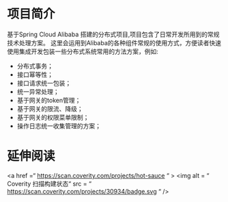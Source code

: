 # 项目简介

基于Spring Cloud Alibaba 搭建的分布式项目,项目包含了日常开发所用到的常规技术处理方案。
这里会运用到Alibaba的各种组件常规的使用方式，方便读者快速使用集成开发包装一些分布式系统常用的方法方案，例如:

- 分布式事务；
- 接口幂等性；
- 接口请求统一包装；
- 统一异常处理；
- 基于网关的token管理；
- 基于网关的限流、降级；
- 基于网关的权限菜单限制；
- 操作日志统一收集管理的方案；


# 延伸阅读

<a href =“ https://scan.coverity.com/projects/hot-sauce “ > <img alt = “ Coverity 扫描构建状态“ src = “ https://scan.coverity.com/projects/30934/badge.svg “ /> </a>

